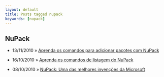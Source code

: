 ```yaml
---
layout: default
title: Posts tagged nupack
keywords: [nupack]
---
```

<h2 class="category">NuPack</h2>
<ul class="posts">
<li>
<p>
<span class="date">13/11/2010</span> &raquo; 
<a href="/blog/aprenda-os-comandos-para-adicionar-pacotes-com-nupack">Aprenda os comandos para adicionar pacotes com NuPack</a>
</p>
</li> 
<li>
<p>
<span class="date">16/10/2010</span> &raquo; 
<a href="/blog/aprenda-os-comandos-de-listagem-do-nupack">Aprenda os comandos de listagem do NuPack</a>
</p>
</li> 
<li>
<p>
<span class="date">08/10/2010</span> &raquo; 
<a href="/blog/nupack-uma-das-melhores-invencoes-da-microsoft">NuPack: Uma das melhores invenções da Microsoft</a>
</p>
</li> 
</ul>

